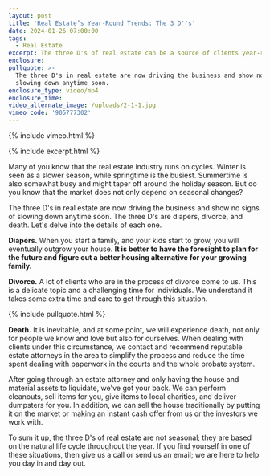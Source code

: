 ```yaml
---
layout: post
title: 'Real Estate’s Year-Round Trends: The 3 D''s'
date: 2024-01-26 07:00:00
tags:
  - Real Estate
excerpt: The three D's of real estate can be a source of clients year-round.
enclosure:
pullquote: >-
  The three D's in real estate are now driving the business and show no signs of
  slowing down anytime soon.
enclosure_type: video/mp4
enclosure_time:
video_alternate_image: /uploads/2-1-1.jpg
vimeo_code: '905777302'
---
```

{% include vimeo.html %}

{% include excerpt.html %}

Many of you know that the real estate industry runs on cycles. Winter is seen as a slower season, while springtime is the busiest. Summertime is also somewhat busy and might taper off around the holiday season. But do you know that the market does not only depend on seasonal changes?

The three D's in real estate are now driving the business and show no signs of slowing down anytime soon. The three D's are diapers, divorce, and death. Let's delve into the details of each one.

**Diapers.** When you start a family, and your kids start to grow, you will eventually outgrow your house. **It is better to have the foresight to plan for the future and figure out a better housing alternative for your growing family.**

**Divorce.** A lot of clients who are in the process of divorce come to us. This is a delicate topic and a challenging time for individuals. We understand it takes some extra time and care to get through this situation.

{% include pullquote.html %}

**Death.** It is inevitable, and at some point, we will experience death, not only for people we know and love but also for ourselves. When dealing with clients under this circumstance, we contact and recommend reputable estate attorneys in the area to simplify the process and reduce the time spent dealing with paperwork in the courts and the whole probate system.

After going through an estate attorney and only having the house and material assets to liquidate, we've got your back. We can perform cleanouts, sell items for you, give items to local charities, and deliver dumpsters for you. In addition, we can sell the house traditionally by putting it on the market or making an instant cash offer from us or the investors we work with.

To sum it up, the three D's of real estate are not seasonal; they are based on the natural life cycle throughout the year. If you find yourself in one of these situations, then give us a call or send us an email; we are here to help you day in and day out.